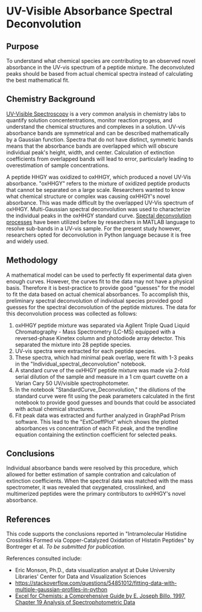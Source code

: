 # UV-Visible Absorbance Spectral Deconvolution

## Purpose
To understand what chemical species are contributing to an observed novel absorbance in the UV-vis spectrum of a peptide mixture. The deconvoluted peaks should be based from actual chemical spectra instead of calculating the best mathematical fit.
## Chemistry Background
[UV-Visible Spectroscopy](https://chem.libretexts.org/Bookshelves/Analytical_Chemistry/Physical_Methods_in_Chemistry_and_Nano_Science_(Barron)/04%3A_Chemical_Speciation/4.04%3A_UV-Visible_Spectroscopy) is a very common analysis in chemistry labs to quantify solution concententrations, monitor reaction progess, and understand the chemical structures and complexes in a solution. UV-vis absorbance bands are symmetrical and can be described mathematically by a Gaussian function. Spectra that do not have distinct, symmetric bands means that the absorbance bands are overlapped which will obscure individual peak's height, width, and center. Calculation of extinction coefficients from overlapped bands will lead to error, particularly leading to overestimation of sample concentrations. 

A peptide HHGY was oxidized to oxHHGY, which produced a novel UV-Vis absorbance. "oxHHGY" refers to the mixture of oxidized peptide products that cannot be separated on a large scale. Researchers wanted to know what chemical structure or complex was causing oxHHGY's novel absorbance. This was made difficult by the overlapped UV-Vis spectrum of oxHHGY. Multi-Gaussian spectral deconvolution was used to characterize the individual peaks  in the oxHHGY standard curve. [Spectal deconvolution processes](https://www.sciencedirect.com/science/article/pii/S1386142514018836) have been utilized before by researchers in MATLAB language to resolve sub-bands in a UV-vis sample. For the present study however, researchers opted for deconvolution in Python language because it is free and widely used.
## Methodology
A mathematical model can be used to perfectly fit experimental data given enough curves. However, the curves fit to the data may not have a physical basis. Therefore it is best-practice to provide good "guesses" for the model to fit the data based on actual chemical absorbances. To accomplish this, preliminary spectral deconvolution of individual species provided good guesses for the spectral deconvolution of the peptide mixtures. The data for this deconvolution process was collected as follows:

1. oxHHGY peptide mixture was separated via Agilent Triple Quad Liquid Chromatography - Mass Spectrometry (LC-MS) equipped with a reversed-phase Kinetex column and photodiode array detector. This separated the mixture into 28 peptide species.
2. UV-vis spectra were extracted for each peptide species.
3. These spectra, which had minimal peak overlap, were fit with 1-3 peaks in the "Individual_spectral_deconvolution" notebook.
4. A standard curve of the oxHHGY peptide mixture was made via 2-fold serial dilution of the sample and measure in a 1 cm quart cuvette on a Varian Cary 50 UV/visible spectrophotometer.
5. In the notebook "StandardCurve_Deconvolution," the dilutions of the standard curve were fit using the peak parameters calculated in the first notebook to provide good guesses and bounds that could be associated with actual chemical structures.
6. Fit peak data was extracted and further analyzed in GraphPad Prism software. This lead to the "ExtCoeffPlot" which shows the plotted absorbances vs concentration of each Fit peak, and the trendline equation containing the extinction coefficient for selected peaks.

## Conclusions
Individual absorbance bands were resolved by this procedure, which allowed for better estimation of sample contration and calculation of extinction coefficients. When the spectral data was matched with the mass spectrometer, it was revealed that oxygenated, crosslinked, and multimerized peptides were the primary contributors to oxHHGY's novel absorbance.
## References
This code supports the conclusions reported in "Intramolecular Histidine Crosslinks Formed via Copper-Catalyzed Oxidation of Histatin Peptides" by Bontreger et al. _To be submitted for publication._

References consulted include:
-  Eric Monson, Ph.D., data visualization analyst at Duke University Libraries' Center for Data and Visualization Sciences
- https://stackoverflow.com/questions/54851012/fitting-data-with-multiple-gaussian-profiles-in-python
- [Excel for Chemists: a Comprehensive Guide by E. Joseph Billo, 1997, Chapter 19 Analysis of Spectrophotometric Data](https://afitch.sites.luc.edu/Articles/DeLevie%20Deconvolution%20spectra%20excel.pdf)
